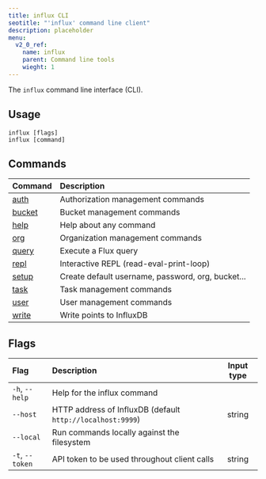 ```yaml
---
title: influx CLI
seotitle: "'influx' command line client"
description: placeholder
menu:
  v2_0_ref:
    name: influx
    parent: Command line tools
    wieght: 1
---
```


The `influx` command line interface (CLI).

## Usage
```
influx [flags]
influx [command]
```

## Commands
| Command                                     | Description                                       |
|:-------                                     |:-----------                                       |
| [auth](/v2.0/reference/cli/influx/auth)     | Authorization management commands                 |
| [bucket](/v2.0/reference/cli/influx/bucket) | Bucket management commands                        |
| [help](/v2.0/reference/cli/influx/help)     | Help about any command                            |
| [org](/v2.0/reference/cli/influx/org)       | Organization management commands                  |
| [query](/v2.0/reference/cli/influx/query)   | Execute a Flux query                              |
| [repl](/v2.0/reference/cli/influx/repl)     | Interactive REPL (read-eval-print-loop)           |
| [setup](/v2.0/reference/cli/influx/setup)   | Create default username, password, org, bucket... |
| [task](/v2.0/reference/cli/influx/task)     | Task management commands                          |
| [user](/v2.0/reference/cli/influx/user)     | User management commands                          |
| [write](/v2.0/reference/cli/influx/write)   | Write points to InfluxDB                          |

## Flags
| Flag            | Description                                                | Input type |
|:----            |:-----------                                                |:----------:|
| `-h`, `--help`  | Help for the influx command                                |            |
| `--host`        | HTTP address of InfluxDB (default `http://localhost:9999`) | string     |
| `--local`       | Run commands locally against the filesystem                |            |
| `-t`, `--token` | API token to be used throughout client calls               | string     |
